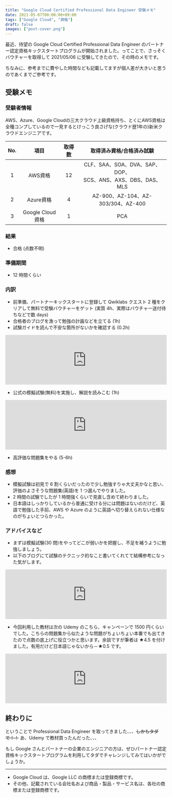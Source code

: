 ```yaml
---
title: "Google Cloud Certified Professional Data Engineer 受験メモ"
date: 2021-05-07T00:00:00+09:00
tags: ["Google Cloud", "資格"]
draft: false
images: ["post-cover.png"]
---
```


最近、待望の Google Cloud Certified Professional Data Engineer のパートナー認定資格キックスタートプログラムが開始されました。ってことで、さっそくバウチャーを取得して 2021/05/06 に受験してきたので、その時のメモです。

ちなみに、参考までに費やした時間なども記載してますが個人差が大きいと思うのであくまでご参考です。

## 受験メモ

### 受験者情報

AWS、Azure、Google Cloudの三大クラウド上級資格持ち、とくにAWS資格は全種コンプしているので一見するとけっこう良さげな(クラウド歴1年の)新米クラウドエンジニアです。

|No.|項目|取得数|取得済み資格/合格済み試験|
|:---:|:---:|:---:|:---:|
|1|AWS資格|12|CLF、SAA、SOA、DVA、SAP、DOP、<br>SCS、ANS、AXS、DBS、DAS、MLS|
|2|Azure資格|4|AZ-900、AZ-104、AZ-303/304、AZ-400|
|3|Google Cloud資格|1|PCA|

### 結果

- 合格 (点数不明)

### 準備期間

- 12 時間くらい

### 内訳

- 前準備、パートナーキックスタートに登録して Qwiklabs クエスト 2 種をクリアして無料で受験バウチャーをゲット (実質 4h、実際はバウチャー送付待ちなどで数 days)
- 合格者のブログを漁って勉強の計画などを立てる (1h)
- 試験ガイドを読んで不安な箇所がないかを確認する (0.2h)

<iframe class="hatenablogcard" style="width:100%;height:155px;max-width:680px;" src="https://hatenablog-parts.com/embed?url=https://cloud.google.com/certification/guides/data-engineer?hl=ja" frameborder="0" scrolling="no"></iframe>

- 公式の模擬試験(無料)を実施し、解説を読みこむ (1h)

<iframe class="hatenablogcard" style="width:100%;height:155px;max-width:680px;" src="https://hatenablog-parts.com/embed?url=https://cloud.google.com/certification/sample-questions/data-engineer?hl=ja" frameborder="0" scrolling="no"></iframe>

- 高評価な問題集をやる (5-6h)

### 感想

- 模擬試験は初見で 6 割くらいだったので少し勉強すりゃ大丈夫かなと思い、評価のよさそうな問題集(英語)を 1 つ選んでやりました。
- 2 時間の試験でしたが 1 時間強くらいで見直し含めて終わりました。
- 日本語はしっかりしているから普通に受ける分には問題はないのだけど、英語で勉強した手前、AWS や Azure のように英語へ切り替えられない仕様なのがちょいとつらかった。

### アドバイスなど

- まずは模擬試験(30 問)をやってどこが弱いかを把握し、不足を補うように勉強しましょう。
- 以下のブログにて試験のテクニック的なこと書いてくれてて結構参考になった気がします。

<iframe class="hatenablogcard" style="width:100%;height:155px;max-width:680px;" src="https://hatenablog-parts.com/embed?url=
https://qiita.com/endw0901/items/5ebc530de3e9ffee4416#%E8%A9%A6%E9%A8%93%E3%81%AE%E3%83%86%E3%82%AF%E3%83%8B%E3%83%83%E3%82%AF%E7%9A%84%E3%81%AA%E3%82%82%E3%81%AE%E3%82%92%E7%B4%B9%E4%BB%8B" frameborder="0" scrolling="no"></iframe>

- 今回利用した教材は次の Udemy のこちら、キャンペーンで 1500 円くらいでした。こちらの問題集から似たような問題がちょいちょい本番でも出てきたので点数の底上げに役立つかと思います。余談ですが筆者は ★4.5 を付けました。有用だけど日本語じゃないから－★0.5 です。

<iframe class="hatenablogcard" style="width:100%;height:155px;max-width:680px;" src="https://hatenablog-parts.com/embed?url=https://www.udemy.com/share/104neQAEMSeF5TQXgH/" frameborder="0" scrolling="no"></iframe>

## 終わりに

ということで Professional Data Engineer を取ってきました、、、~~しかもタダで！！~~ あ、Udemy で教材買ったんだった、、、

もし Google さんとパートナーの企業のエンジニアの方は、ぜひパートナー認定資格キックスタートプログラムを利用してタダでチャレンジしてみてはいかがでしょうか。

---

- Google Cloud は、Google LLC の商標または登録商標です。
- その他、記載されている会社名および商品・製品・サービス名は、各社の商標または登録商標です。
